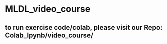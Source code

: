 # MLDL_video_course


## to run exercise code/colab, please visit our Repo: Colab_Ipynb/video_course/
